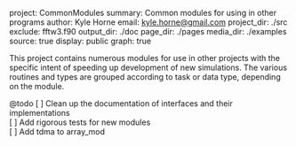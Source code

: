 project: CommonModules
summary: Common modules for using in other programs
author: Kyle Horne
email: kyle.horne@gmail.com
project_dir: ./src
exclude: fftw3.f90
output_dir: ./doc
page_dir: ./pages
media_dir: ./examples
source: true
display: public
graph: true

This project contains numerous modules for use in other projects with the specific intent of speeding up development of new simulations.
The various routines and types are grouped according to task or data type, depending on the module.

@todo
[ ] Clean up the documentation of interfaces and their implementations  
[ ] Add rigorous tests for new modules  
[ ] Add tdma to array_mod

